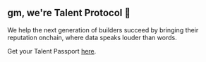 ## gm, we're Talent Protocol 👋

We help the next generation of builders succeed by bringing their reputation onchain, where data speaks louder than words.

Get your Talent Passport [here](https://talentprotocol.com).
